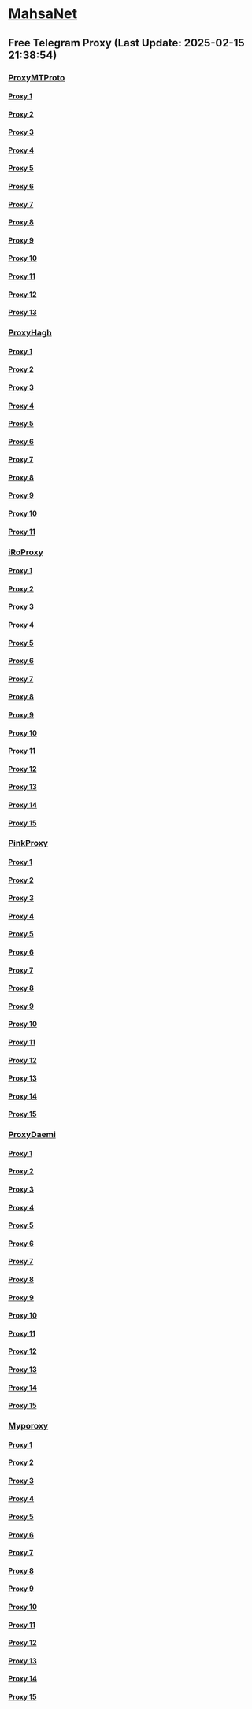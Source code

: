 
# [MahsaNet](https://t.me/mahsa_net)
## Free Telegram Proxy (Last Update: 2025-02-15 21:38:54)
### [ProxyMTProto](https://t.me/ProxyMTProto)
#### [Proxy 1](tg://proxy?server=195.201.164.177&port=443&secret=EERighJJvXrFGRMCIMJdCQ==)
#### [Proxy 2](tg://proxy?server=138.201.197.170&port=443&secret=EERighJJvXrFGRMCIMJdCQ==)
#### [Proxy 3](tg://proxy?server=95.216.68.62&port=443&secret=EERighJJvXrFGRMCIMJdCQ==)
#### [Proxy 4](tg://proxy?server=91.231.186.160&port=9090&secret=FgMBAgABAAH8AwOG4kw63QtY2RueWVrdGFuZXQuY29tZmFyYWthdi5jb212YW4ubmFqdmEuY29tAAAAAAAAAAAAAAAAAAAAAAAAAAAAAAAAAAA)
#### [Proxy 5](tg://proxy?server=85.239.61.129&port=9090&secret=FgMBAgABAAH8AwOG4kw63QtY2RueWVrdGFuZXQuY29tZmFyYWthdi5jb212YW4ubmFqdmEuY29tAAAAAAAAAAAAAAAAAAAAAAAAAAAAAAAAAAA)
#### [Proxy 6](tg://proxy?server=146.19.143.204&port=9090&secret=FgMBAgABAAH8AwOG4kw63QtY2RueWVrdGFuZXQuY29tZmFyYWthdi5jb212YW4ubmFqdmEuY29tAAAAAAAAAAAAAAAAAAAAAAAAAAAAAAAAAAA)
#### [Proxy 7](tg://proxy?server=Need-FOR-speed.forbackup-2.ir.&port=8443&secret=DDBighLLvXrFGRMCBVJdFQ==)
#### [Proxy 8](tg://proxy?server=Most-Wanted.forrecovery-1.ir.&port=8443&secret=DDBighLLvXrFGRMCBVJdFQ==)
#### [Proxy 9](tg://proxy?server=77.232.42.152&port=443&secret=eeRighJJvXrFGRMCIMJdCQ)
#### [Proxy 10](tg://proxy?server=172.235.166.33&port=8085&secret=7gAA8A8Pd1VV____9QBuLmktLS0tLS13ZWIuYXBwY2VudGVyLm1zaS0tLS0tLQ)
#### [Proxy 11](tg://proxy?server=88.198.118.155&port=65&secret=eeNEgYdJvXrFGRMCIMJdCQ==)
#### [Proxy 12](tg://proxy?server=172.233.51.61&port=8085&secret=7gAA8A8Pd1VV____9QBuLmktLS0tLS13ZWIuYXBwY2VudGVyLm1zaS0tLS0tLQ)
#### [Proxy 13](tg://proxy?server=167.235.255.14&port=65&secret=eeNEgYdJvXrFGRMCIMJdCQ==)
### [ProxyHagh](https://t.me/ProxyHagh)
#### [Proxy 1](tg://proxy?server=95.217.149.16&port=443&secret=ee1603010200010001fc030386e24c3add726161682e6972)
#### [Proxy 2](tg://proxy?server=95.217.149.16&port=443&secret=ee1603010200010001fc030386e24c3add726161682e6972)
#### [Proxy 3](tg://proxy?server=95.217.149.16&port=443&secret=ee1603010200010001fc030386e24c3add726161682e6972)
#### [Proxy 4](tg://proxy?server=95.217.149.16&port=443&secret=ee1603010200010001fc030386e24c3add726161682e6972)
#### [Proxy 5](tg://proxy?server=95.217.149.16&port=443&secret=ee1603010200010001fc030386e24c3add726161682e6972)
#### [Proxy 6](tg://proxy?server=95.217.149.16&port=443&secret=ee1603010200010001fc030386e24c3add726161682e6972)
#### [Proxy 7](tg://proxy?server=95.217.149.16&port=443&secret=ee1603010200010001fc030386e24c3add726161682e6972)
#### [Proxy 8](tg://proxy?server=95.217.149.16&port=443&secret=ee1603010200010001fc030386e24c3add726161682e6972)
#### [Proxy 9](tg://proxy?server=95.217.149.16&port=443&secret=ee1603010200010001fc030386e24c3add726161682e6972)
#### [Proxy 10](tg://proxy?server=95.217.149.16&port=443&secret=ee1603010200010001fc030386e24c3add726161682e6972)
#### [Proxy 11](tg://proxy?server=95.217.149.16&port=443&secret=ee1603010200010001fc030386e24c3add726161682e6972)
### [iRoProxy](https://t.me/iRoProxy)
#### [Proxy 1](tg://proxy?server=176.65.136.18&port=70&secret=1320PuNyHw_LQKT_Y7XNJw%3D%3D)
#### [Proxy 2](tg://proxy?server=176.65.136.25&port=70&secret=1320PuNyHw_LQKT_Y7XNJw%3D%3D)
#### [Proxy 3](tg://proxy?server=93.95.115.244&port=70&secret=1320PuNyHw_LQKT_Y7XNJw%3D%3D)
#### [Proxy 4](tg://proxy?server=93.95.115.243&port=70&secret=1320PuNyHw_LQKT_Y7XNJw%3D%3D)
#### [Proxy 5](tg://proxy?server=176.65.136.23&port=70&secret=1320PuNyHw_LQKT_Y7XNJw%3D%3D)
#### [Proxy 6](tg://proxy?server=176.65.136.20&port=70&secret=1320PuNyHw_LQKT_Y7XNJw%3D%3D)
#### [Proxy 7](tg://proxy?server=176.65.136.29&port=70&secret=1320PuNyHw_LQKT_Y7XNJw%3D%3D)
#### [Proxy 8](tg://proxy?server=176.65.136.24&port=70&secret=1320PuNyHw_LQKT_Y7XNJw%3D%3D)
#### [Proxy 9](tg://proxy?server=176.65.136.14&port=70&secret=1320PuNyHw_LQKT_Y7XNJw%3D%3D)
#### [Proxy 10](tg://proxy?server=176.65.136.26&port=70&secret=1320PuNyHw_LQKT_Y7XNJw%3D%3D)
#### [Proxy 11](tg://proxy?server=176.65.136.22&port=70&secret=1320PuNyHw_LQKT_Y7XNJw%3D%3D)
#### [Proxy 12](tg://proxy?server=176.65.136.21&port=70&secret=1320PuNyHw_LQKT_Y7XNJw%3D%3D)
#### [Proxy 13](tg://proxy?server=176.65.136.15&port=70&secret=1320PuNyHw_LQKT_Y7XNJw%3D%3D)
#### [Proxy 14](tg://proxy?server=176.65.136.16&port=70&secret=1320PuNyHw_LQKT_Y7XNJw%3D%3D)
#### [Proxy 15](tg://proxy?server=176.65.136.13&port=70&secret=1320PuNyHw_LQKT_Y7XNJw%3D%3D)
### [PinkProxy](https://t.me/PinkProxy)
#### [Proxy 1](tg://proxy?server=77.232.36.5&port=23&secret=eeNEgYdJvXrFGRMCIMJdCQ)
#### [Proxy 2](tg://proxy?server=185.244.182.184&port=23&secret=eeNEgYdJvXrFGRMCIMJdCQ)
#### [Proxy 3](tg://proxy?server=77.232.43.61&port=23&secret=eeNEgYdJvXrFGRMCIMJdCQ)
#### [Proxy 4](tg://proxy?server=176.65.135.44&port=69&secret=7gD_AA___wD_9VVf______VmLmtvLS0%3D)
#### [Proxy 5](tg://proxy?server=176.65.135.51&port=69&secret=7gD_AA___wD_9VVf______VmLmtvLS0%3D)
#### [Proxy 6](tg://proxy?server=176.65.135.54&port=23&secret=eeNEgYdJvXrFGRMCIMJdCQ)
#### [Proxy 7](tg://proxy?server=77.232.40.144&port=23&secret=eeNEgYdJvXrFGRMCIMJdCQ)
#### [Proxy 8](tg://proxy?server=185.173.39.45&port=23&secret=eeNEgYdJvXrFGRMCIMJdCQ)
#### [Proxy 9](tg://proxy?server=77.232.37.166&port=23&secret=eeNEgYdJvXrFGRMCIMJdCQ)
#### [Proxy 10](tg://proxy?server=77.232.40.196&port=23&secret=eeNEgYdJvXrFGRMCIMJdCQ)
#### [Proxy 11](tg://proxy?server=77.232.42.169&port=23&secret=eeNEgYdJvXrFGRMCIMJdCQ)
#### [Proxy 12](tg://proxy?server=77.232.41.22&port=23&secret=eeNEgYdJvXrFGRMCIMJdCQ)
#### [Proxy 13](tg://proxy?server=176.65.135.41&port=23&secret=eeNEgYdJvXrFGRMCIMJdCQtY2RueWVrdGFuZXQuY29tZmFyYWthdi5jb212YW4ubmFqdmEuY29tAAAAAAAAAAAAAAAAAAAAAAAAAAAAAAAA)
#### [Proxy 14](tg://proxy?server=176.65.135.42&port=23&secret=eeNEgYdJvXrFGRMCIMJdCQtY2RueWVrdGFuZXQuY29tZmFyYWthdi5jb212YW4ubmFqdmEuY29tAAAAAAAAAAAAAAAAAAAAAAAAAAAAAAAA)
#### [Proxy 15](tg://proxy?server=176.65.135.43&port=23&secret=eeNEgYdJvXrFGRMCIMJdCQtY2RueWVrdGFuZXQuY29tZmFyYWthdi5jb212YW4ubmFqdmEuY29tAAAAAAAAAAAAAAAAAAAAAAAAAAAAAAAA)
### [ProxyDaemi](https://t.me/ProxyDaemi)
#### [Proxy 1](tg://proxy?server=88.119.166.210&port=18&secret=DDBighLLvXrFGRMCBVJdFQRueWVrdGFuZXQuY29tZmFyYTrhdi5jb212YZ6ubmFqXeEuY29t)
#### [Proxy 2](tg://proxy?server=176.65.128.129&port=18&secret=1320PuNyHw_LQKT_Y7XNJw%3D%3D)
#### [Proxy 3](tg://proxy?server=176.65.128.129&port=18&secret=1320PuNyHw_LQKT_Y7XNJw%3D%3D)
#### [Proxy 4](tg://proxy?server=176.65.128.129&port=18&secret=1320PuNyHw_LQKT_Y7XNJw%3D%3D)
#### [Proxy 5](tg://proxy?server=176.65.128.129&port=18&secret=1320PuNyHw_LQKT_Y7XNJw%3D%3D)
#### [Proxy 6](tg://proxy?server=85.206.166.60&port=18&secret=DDBighLLvXrFGRMCBVJdFQRueWVrdGFuZXQuY29tZmFyYTrhdi5jb212YZ6ubmFqXeEuY29t)
#### [Proxy 7](tg://proxy?server=85.206.166.59&port=18&secret=DDBighLLvXrFGRMCBVJdFQRueWVrdGFuZXQuY29tZmFyYTrhdi5jb212YZ6ubmFqXeEuY29t)
#### [Proxy 8](tg://proxy?server=85.206.166.58&port=18&secret=DDBighLLvXrFGRMCBVJdFQRueWVrdGFuZXQuY29tZmFyYTrhdi5jb212YZ6ubmFqXeEuY29t)
#### [Proxy 9](tg://proxy?server=88.119.166.209&port=18&secret=DDBighLLvXrFGRMCBVJdFQRueWVrdGFuZXQuY29tZmFyYTrhdi5jb212YZ6ubmFqXeEuY29t)
#### [Proxy 10](tg://proxy?server=85.206.166.60&port=18&secret=DDBighLLvXrFGRMCBVJdFQRueWVrdGFuZXQuY29tZmFyYTrhdi5jb212YZ6ubmFqXeEuY29t)
#### [Proxy 11](tg://proxy?server=85.206.166.58&port=18&secret=DDBighLLvXrFGRMCBVJdFQRueWVrdGFuZXQuY29tZmFyYTrhdi5jb212YZ6ubmFqXeEuY29t)
#### [Proxy 12](tg://proxy?server=85.206.166.59&port=18&secret=DDBighLLvXrFGRMCBVJdFQRueWVrdGFuZXQuY29tZmFyYTrhdi5jb212YZ6ubmFqXeEuY29t)
#### [Proxy 13](tg://proxy?server=88.119.166.210&port=18&secret=DDBighLLvXrFGRMCBVJdFQRueWVrdGFuZXQuY29tZmFyYTrhdi5jb212YZ6ubmFqXeEuY29t)
#### [Proxy 14](tg://proxy?server=176.65.128.129&port=18&secret=1320PuNyHw_LQKT_Y7XNJw%3D%3D)
#### [Proxy 15](tg://proxy?server=176.65.128.129&port=18&secret=1320PuNyHw_LQKT_Y7XNJw%3D%3D)
### [Myporoxy](https://t.me/Myporoxy)
#### [Proxy 1](tg://proxy?server=cloudflare.com.nokia.com.co.uk.do_yo.want_to.clash_with.this.www.microsoft.com.there_is_no.place_like.localhost.www.bing.com.count_with_me.cyou.net.digikala.com.www.enamad.ir.www.google.com.again_to_fight.everyone.i_am.the_internet.voriaz-boriaz.info.&port=1919&secret=DDBighLLvXrFGRMCBVJdFQRueWVrdGFuZXQuY29tZmFyYTrhdi5jb212YZ6ubmFqXeEuY29tAAAAAAAAAAAAAAAAAAAAAAAAAAAAAAAAAAAAAAAAAAAAAAAAAAAAAAAAAAAAAAAAAAAAAAAAAAAAAAAAAAAAAAAAAAAAAAAAAAAAAAA)
#### [Proxy 2](tg://proxy?server=cloudflare.com.nokia.com.co.uk.do_yo.want_to.clash_with.this.www.microsoft.com.there_is_no.place_like.localhost.www.bing.com.count_with_me.cyou.net.digikala.com.www.enamad.ir.www.google.com.again_to_fight.everyone.i_am.the_internet.bolombergon-88.info&port=4550&secret=DDBighLLvXrFGRMCBVJdFQRueWVrdGFuZXQuY29tZmFyYTrhdi5jb212YZ6ubmFqXeEuY29tAAAAAAAAAAAAAAAAAAAAAAAAAAAAAAAAAAAAAAAAAAAAAAAAAAAAAAAAAAAAAAAAAAAAAAAAAAAAAAAAAAAAAAAAAAAAAAAAAAAAAAA)
#### [Proxy 3](tg://proxy?server=192.168.1.1.apt-kernel.org.copan-moban.info.&port=2040&secret=DDBighLLvXrFGRMCBVJdFQRueWVrdGFuZXQuY29tZmFyYTrhdi5jb212YZ6ubmFqXeEuY29tAAAAAAAAAAAAAAAAAAAAAAAAAAAAAAAAAAAAAAAAAAAAAAAAAAAAAAAAAAAAAAAAAAAAAAAAAAAAAAAAAAAAAAAAAAAAAAAAAAAAAAA)
#### [Proxy 4](tg://proxy?server=Acceleytor-nuremberg.tourbo-motors.Soshal.borcarmo-091.info.&port=9060&secret=DDBighLLvXrFGRMCBVJdFQRueWVrdGFuZXQuY29tZmFyYTrhdi5jb212YZ6ubmFqXeEuY29tAAAAAAAAAAAAAAAAAAAAAAAAAAAAAAAAAAAAAAAAAAAAAAAAAAAAAAAAAAAAAAAAAAAAAAAAAAAAAAAAAAAAAAAAAAAAAAAAAAAAAAA)
#### [Proxy 5](tg://proxy?server=cloudflare.com.nokia.com.co.uk.do_yo.want_to.clash_with.this.www.microsoft.com.there_is_no.place_like.localhost.www.bing.com.count_with_me.cyou.net.digikala.com.www.enamad.ir.www.google.com.again_to_fight.everyone.i_am.the_internet.voriaz-boriaz.info.&port=1919&secret=DDBighLLvXrFGRMCBVJdFQRueWVrdGFuZXQuY29tZmFyYTrhdi5jb212YZ6ubmFqXeEuY29tAAAAAAAAAAAAAAAAAAAAAAAAAAAAAAAAAAAAAAAAAAAAAAAAAAAAAAAAAAAAAAAAAAAAAAAAAAAAAAAAAAAAAAAAAAAAAAAAAAAAAAA)
#### [Proxy 6](tg://proxy?server=cloudflare.com.nokia.com.co.uk.do_yo.want_to.clash_with.this.www.microsoft.com.there_is_no.place_like.localhost.www.bing.com.count_with_me.cyou.net.digikala.com.www.enamad.ir.www.google.com.again_to_fight.everyone.i_am.the_internet.bolombergon-88.info&port=4550&secret=DDBighLLvXrFGRMCBVJdFQRueWVrdGFuZXQuY29tZmFyYTrhdi5jb212YZ6ubmFqXeEuY29tAAAAAAAAAAAAAAAAAAAAAAAAAAAAAAAAAAAAAAAAAAAAAAAAAAAAAAAAAAAAAAAAAAAAAAAAAAAAAAAAAAAAAAAAAAAAAAAAAAAAAAA)
#### [Proxy 7](tg://proxy?server=192.168.1.1.apt-kernel.org.copan-moban.info.&port=2040&secret=DDBighLLvXrFGRMCBVJdFQRueWVrdGFuZXQuY29tZmFyYTrhdi5jb212YZ6ubmFqXeEuY29tAAAAAAAAAAAAAAAAAAAAAAAAAAAAAAAAAAAAAAAAAAAAAAAAAAAAAAAAAAAAAAAAAAAAAAAAAAAAAAAAAAAAAAAAAAAAAAAAAAAAAAA)
#### [Proxy 8](tg://proxy?server=Acceleytor-nuremberg.tourbo-motors.Soshal.borcarmo-091.info.&port=9060&secret=DDBighLLvXrFGRMCBVJdFQRueWVrdGFuZXQuY29tZmFyYTrhdi5jb212YZ6ubmFqXeEuY29tAAAAAAAAAAAAAAAAAAAAAAAAAAAAAAAAAAAAAAAAAAAAAAAAAAAAAAAAAAAAAAAAAAAAAAAAAAAAAAAAAAAAAAAAAAAAAAAAAAAAAAA)
#### [Proxy 9](tg://proxy?server=cloudflare.com.nokia.com.co.uk.do_yo.want_to.clash_with.this.www.microsoft.com.there_is_no.place_like.localhost.www.bing.com.count_with_me.cyou.net.digikala.com.www.enamad.ir.www.google.com.again_to_fight.everyone.i_am.the_internet.voriaz-boriaz.info.&port=1919&secret=DDBighLLvXrFGRMCBVJdFQRueWVrdGFuZXQuY29tZmFyYTrhdi5jb212YZ6ubmFqXeEuY29tAAAAAAAAAAAAAAAAAAAAAAAAAAAAAAAAAAAAAAAAAAAAAAAAAAAAAAAAAAAAAAAAAAAAAAAAAAAAAAAAAAAAAAAAAAAAAAAAAAAAAAA)
#### [Proxy 10](tg://proxy?server=cloudflare.com.nokia.com.co.uk.do_yo.want_to.clash_with.this.www.microsoft.com.there_is_no.place_like.localhost.www.bing.com.count_with_me.cyou.net.digikala.com.www.enamad.ir.www.google.com.again_to_fight.everyone.i_am.the_internet.bolombergon-88.info&port=4550&secret=DDBighLLvXrFGRMCBVJdFQRueWVrdGFuZXQuY29tZmFyYTrhdi5jb212YZ6ubmFqXeEuY29tAAAAAAAAAAAAAAAAAAAAAAAAAAAAAAAAAAAAAAAAAAAAAAAAAAAAAAAAAAAAAAAAAAAAAAAAAAAAAAAAAAAAAAAAAAAAAAAAAAAAAAA)
#### [Proxy 11](tg://proxy?server=192.168.1.1.apt-kernel.org.copan-moban.info.&port=2040&secret=DDBighLLvXrFGRMCBVJdFQRueWVrdGFuZXQuY29tZmFyYTrhdi5jb212YZ6ubmFqXeEuY29tAAAAAAAAAAAAAAAAAAAAAAAAAAAAAAAAAAAAAAAAAAAAAAAAAAAAAAAAAAAAAAAAAAAAAAAAAAAAAAAAAAAAAAAAAAAAAAAAAAAAAAA)
#### [Proxy 12](tg://proxy?server=Acceleytor-nuremberg.tourbo-motors.Soshal.borcarmo-091.info.&port=9060&secret=DDBighLLvXrFGRMCBVJdFQRueWVrdGFuZXQuY29tZmFyYTrhdi5jb212YZ6ubmFqXeEuY29tAAAAAAAAAAAAAAAAAAAAAAAAAAAAAAAAAAAAAAAAAAAAAAAAAAAAAAAAAAAAAAAAAAAAAAAAAAAAAAAAAAAAAAAAAAAAAAAAAAAAAAA)
#### [Proxy 13](tg://proxy?server=cloudflare.com.nokia.com.co.uk.do_yo.want_to.clash_with.this.www.microsoft.com.there_is_no.place_like.localhost.www.bing.com.count_with_me.cyou.net.enamad.ir.digikala.com.bingber.www.sanjesh.com.dns.again_to_fight.everyone.i_am.the_internet.micro-web.ir.&port=5777&secret=DDBighLLvXrFGRMCBVJdFQ==)
#### [Proxy 14](tg://proxy?server=cloudflare.com.nokia.com.co.uk.do_yo.want_to.clash_with.this.www.microsoft.com.there_is_no.place_like.localhost.www.bing.com.count_with_me.cyou.net.digikala.com.www.enamad.ir.www.google.com.again_to_fight.everyone.i_am.the_internet.bolombergon-88.info&port=4550&secret=DDBighLLvXrFGRMCBVJdFQRueWVrdGFuZXQuY29tZmFyYTrhdi5jb212YZ6ubmFqXeEuY29tAAAAAAAAAAAAAAAAAAAAAAAAAAAAAAAAAAAAAAAAAAAAAAAAAAAAAAAAAAAAAAAAAAAAAAAAAAAAAAAAAAAAAAAAAAAAAAAAAAAAAAA)
#### [Proxy 15](tg://proxy?server=cloudflare.com.nokia.com.co.uk.do_yo.want_to.clash_with.this.www.microsoft.com.there_is_no.place_like.localhost.www.bing.com.count_with_me.cyou.net.enamad.ir.digikala.com.bingber.www.sanjesh.com.dns.again_to_fight.everyone.i_am.the_internet.micro-web.ir.&port=5777&secret=DDBighLLvXrFGRMCBVJdFQ==)

    
